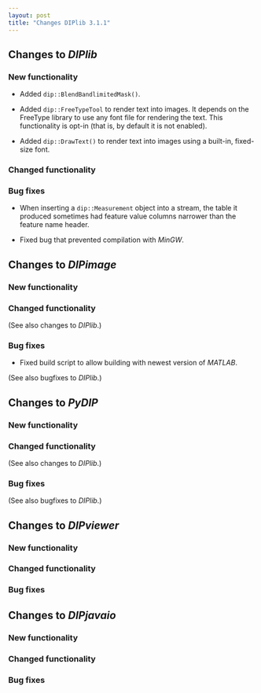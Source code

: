 ```yaml
---
layout: post
title: "Changes DIPlib 3.1.1"
---
```


## Changes to *DIPlib*

### New functionality

- Added `dip::BlendBandlimitedMask()`.

- Added `dip::FreeTypeTool` to render text into images. It depends on the FreeType library to use any font file
  for rendering the text. This functionality is opt-in (that is, by default it is not enabled).

- Added `dip::DrawText()` to render text into images using a built-in, fixed-size font.

### Changed functionality

### Bug fixes

- When inserting a `dip::Measurement` object into a stream, the table it produced sometimes had feature value columns
  narrower than the feature name header.

- Fixed bug that prevented compilation with *MinGW*.



## Changes to *DIPimage*

### New functionality

### Changed functionality

(See also changes to *DIPlib*.)

### Bug fixes

- Fixed build script to allow building with newest version of *MATLAB*.

(See also bugfixes to *DIPlib*.)




## Changes to *PyDIP*

### New functionality

### Changed functionality

(See also changes to *DIPlib*.)

### Bug fixes

(See also bugfixes to *DIPlib*.)




## Changes to *DIPviewer*

### New functionality

### Changed functionality

### Bug fixes




## Changes to *DIPjavaio*

### New functionality

### Changed functionality

### Bug fixes
